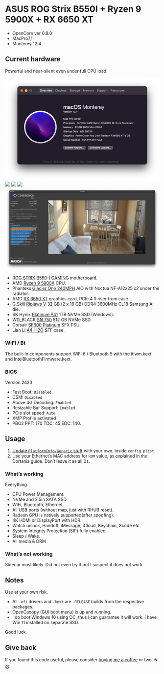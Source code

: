 # ASUS ROG Strix B550I + Ryzen 9 5900X + RX 6650 XT

- OpenCore ver 0.8.0
- MacPro7,1
- Monterey 12.4

## Current hardware

Powerful and near-silent even under full CPU load.

![](media/SS.png)
![](media/AIO.jpeg)
![](media/Right.jpeg)
![](media/Left.jpeg)
![](media/cbr23.png)

- [ROG STRIX B550-I GAMING](https://rog.asus.com/us/motherboards/rog-strix/rog-strix-b550-i-gaming-model/) motherboard.
- AMD [Ryzen 9 5900X](https://www.amd.com/en/products/cpu/amd-ryzen-9-5900x) CPU.
- Phanteks [Glacier One 240MPH](https://phanteks.com/Glacier-One-MP.html) AIO with Noctua NF-A12x25 x2 under the radiator.
- AMD [RX 6650 XT](https://www.amd.com/en/products/graphics/amd-radeon-rx-6650-xt) graphics card, PCIe 4.0 riser from case.
- G.Skill [Ripjaws V](https://www.gskill.com/product/165/184/1562833535/F4-3600C18D-32GVK) 32 GB (2 x 16 GB) DDR4 3600MHz CL18 Samsung A-die.
- SK Hynix [Platinum P41](https://ssd.skhynix.com/platinum_p41/) 1TB NVMe SSD (Windows).
- WD_BLACK [SN 750](https://www.westerndigital.com/products/internal-drives/wd-black-sn750-nvme-ssd#WDS250G3X0C) 512 GB NVMe SSD.
- Corsair [SF600 Platinum](https://www.corsair.com/us/en/Categories/Products/Power-Supply-Units/Power-Supply-Units-Advanced/SF-Series/p/CP-9020182-NA) SFX PSU.
- Lian Li [A4-H2O](https://lian-li.com/product/a4h2o/) SFF case.

### WiFI / Bt

The built-in components support WiFi 6 / Bluetooth 5 with the itlwm.kext and IntelBluetoothFirmware.kext.

### BIOS

Version 2423

- Fast Boot: `Disabled`
- CSM: `Disabled`
- Above 4G Decoding: `Enabled`
- Resizable Bar Support: `Enabled`
- PCIe slot speed: `Auto`
- XMP Profile activated
- PBO2 PPT: 170 TDC: 45 EDC: 140.

## Usage

1. [Update `PlatformInfo/Generic` stuff](https://dortania.github.io/OpenCore-Post-Install/universal/iservices.html#generate-a-new-serial) with your own, inside `config.plist`
2. Use your Ethernet’s MAC address for `ROM` value, as explained in the Dortania guide. Don’t leave it as all 0s.

### What’s working

Everything.

- CPU Power Management.
- NVMe and 2.5in SATA SSD.
- WiFi, Bluetooth, Ethernet.
- All USB ports (without map, just with RHUB reset).
- Radeon GPU is natively supported(after spoofing).
- 4K HDMI or DisplayPort with HDR.
- Watch unlock, Handoff, iMessage, iCloud, Keychain, Xcode etc.
- System Integrity Protection (SIP) fully enabled.
- Sleep / Wake.
- All media & DRM

### What’s not working

Sidecar most likely. Did not even try it but I suspect it does not work.

## Notes

Use at your own risk. 

- All `.efi` drivers and `.kext` are `-RELEASE` builds from the respective packages. 
- OpenCanopy (GUI boot menu) is up and running.
- I do boot Windows 10 using OC, thus I can guarantee it will work. I have Win 11 installed on separate SSD.

Good luck.

## Give back

If you found this code useful, please consider [buying me a coffee](https://www.buymeacoffee.com/radianttap) or two. ☕️😋

